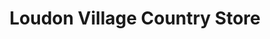 ---
title: "Loudon Village Country Store"
url: /loudon/loudon-village-country-store/
shop: convenience
---